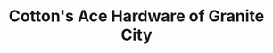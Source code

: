 ---
title: "Cotton's Ace Hardware of Granite City"
url: /granite-city/cottons-ace-hardware-of-granite-city/
shop: Baumarkt
---